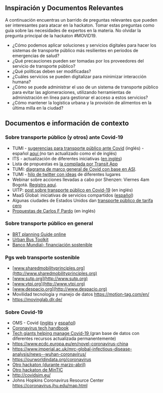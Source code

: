 ## Inspiración y Documentos Relevantes

A continuación encuentras un barrido de preguntas relevantes que pueden ser interesantes para atacar en la hackaton. Tomar estas preguntas como guía sobre las necesidades de expertos en la materia. No olvidar la pregunta principal de la hackaton #MOVID19.


- ¿Cómo podemos aplicar soluciones y servicios digitales para hacer los sistemas de transporte público más resilientes en periodos de emergencias de salud?
- ¿Qué precauciones pueden ser tomadas por los proveedores del servicio de transporte público?
- ¿Qué políticas deben ser modificadas?
- ¿Cuáles servicios se pueden digitalizar para minimizar interacción humana?
- ¿Cómo se puede administrar el uso de un sistema de transporte público para evitar las aglomeraciones, utilizando herramientas de administración en línea para gestionar el acceso a estos servicios?
- ¿Cómo mantener la logística urbana y la provisión de alimentos en la última milla en la ciudad?


## Documentos e información de contexto
 
### Sobre transporte público (y otros) ante Covid-19

-   TUMI - [sugerencias para transporte público ante Covid](https://www.transformative-mobility.org/news/the-covid-19-outbreak-and-implications-to-public-transport-some-observations) (inglés) - español [aquí ](https://www.transformative-mobility.org/news/el-brote-de-covid-19-y-las-implicaciones-para-el-transporte-p%C3%BAblico-algunas-observaciones)(no tan actualizado como el de inglés)
-   ITS - actualización de diferentes iniciativas ([en inglés](https://www.intelligenttransport.com/transport-news/97181/coronavirus-transport-live-updates/))
-   Lista de propuestas es [la compilada por Transit App](https://transitapp.com/coronavirus-response)
-   TUMI: [diagrama de marco general de Covid con base en ASI](https://twitter.com/TUMInitiative/status/1240321177484169223?s=20).
-   TUMI - [hilo de twitter con ideas](https://twitter.com/TUMInitiative/status/1237106414038003713?s=20) de diferentes lugares
-   Webinar sobre acciones llevadas a cabo por Shenzen: Viernes 4am Bogotá. [Registro aquí](https://t.co/YJi8fgHIXg?amp=1).
-   UITP: [post sobre transporte público en Covid-19](https://www.uitp.org/news/coronavirus-outbreak-uitp-and-public-transport-sector) (en inglés)
-   MaaS Global: iniciativas de servicios compartidos ([español](https://www.maaslatam.org/post/empresas-de-movilidad-por-app-activan-medidas-contra-covid-19-y-destacan-beneficios-de-la-industria))
-   Algunas ciudades de Estados Unidos dan [transporte público de tarifa cero](https://www.citylab.com/perspective/2020/03/coronavirus-public-transit-fares-free-rides-bus-covid-19/608350/)
-   [Propuestas de Carlos F Pardo](https://medium.com/@carlosfpardo/yet-another-crisis-opportunity-to-redefine-mobility-how-could-we-achieve-it-this-time-d13cbd545369) (en inglés)

### Sobre transporte público en general

-   [BRT planning Guide online](https://brtguide.itdp.org/branch/master/guide/)
-   [Urban Bus Toolkit](https://ppiaf.org/sites/ppiaf.org/files/documents/toolkits/UrbanBusToolkit/assets/home.html)
-   [Banco Mundial- financiación sostenible](https://openknowledge.worldbank.org/bitstream/handle/10986/23521/9781464807565.pdf?sequence=1&isAllowed=y)

### Pgs web transporte sostenible

- [www.sharedmobilityprinciples.org](http://www.sharedmobilityprinciples.org) 
- [www.sutp.org](http://www.sutp.org)
- [www.vtpi.org](http://www.vtpi.org)
- [www.despacio.org](http://www.despacio.org)
- Movilidad tecnologia y manejo de datos <https://motion-tag.com/en/>
- <https://movinglab.dlr.de/>


### Sobre Covid-19

-   OMS - Covid ([inglés](https://www.who.int/emergencies/diseases/novel-coronavirus-2019) y [español](https://www.who.int/es/emergencies/diseases/novel-coronavirus-2019))
-   [Coronavirus tech handbook](https://coronavirustechhandbook.com)
-   [Tech giants helping manage Covid-19 ](https://www.theverge.com/interface/2020/3/17/21181691/google-verily-trump-website-trials-amazon-hiring-covid-19-response) (gran base de datos con diferentes recursos actualizada permanentemente)
-   <https://www.ecdc.europa.eu/en/novel-coronavirus-china>
-   https://www.imperial.ac.uk/mrc-global-infectious-disease-analysis/news--wuhan-coronavirus/
-   <https://ourworldindata.org/coronavirus>
-   [Otro hackaton (durante marzo-abril)](https://p4s.co/covid19?fbclid=IwAR2D3dWY-88CjxNUgDC-4b7uNeTayy2FgkAa3DMtAAQVCfUT5mPQUwts2z4#descripcion)
-   [Otro hackaton de MinTIC](https://innpulsacolombia.com/es/entrada/gobierno-nacional-lidera-la-estructuracion-y-lanzamiento-de-retos-de-innovacion-publica)
-   <http://covidsim.eu/>
-   Johns Hopkins Coronavirus Resource Center <https://coronavirus.jhu.edu/map.html>



